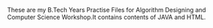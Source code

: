 These are my B.Tech Years Practise Files for Algorithm Designing and Computer Science Workshop.It contains contents of JAVA and HTML.
